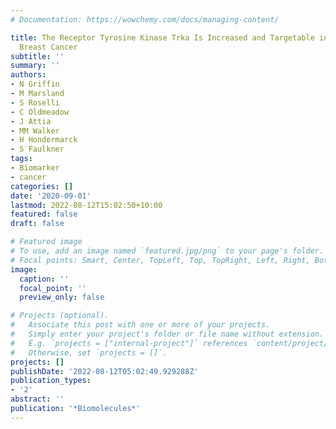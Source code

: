 ```yaml
---
# Documentation: https://wowchemy.com/docs/managing-content/

title: The Receptor Tyrosine Kinase Trka Is Increased and Targetable in HER2-Positive
  Breast Cancer
subtitle: ''
summary: ''
authors:
- N Griffin
- M Marsland
- S Roselli
- C Oldmeadow
- J Attia
- MM Walker
- H Hondermarck
- S Faulkner
tags:
- Biomarker
- cancer
categories: []
date: '2020-09-01'
lastmod: 2022-08-12T15:02:50+10:00
featured: false
draft: false

# Featured image
# To use, add an image named `featured.jpg/png` to your page's folder.
# Focal points: Smart, Center, TopLeft, Top, TopRight, Left, Right, BottomLeft, Bottom, BottomRight.
image:
  caption: ''
  focal_point: ''
  preview_only: false

# Projects (optional).
#   Associate this post with one or more of your projects.
#   Simply enter your project's folder or file name without extension.
#   E.g. `projects = ["internal-project"]` references `content/project/deep-learning/index.md`.
#   Otherwise, set `projects = []`.
projects: []
publishDate: '2022-08-12T05:02:49.929288Z'
publication_types:
- '2'
abstract: ''
publication: '*Biomolecules*'
---
```

